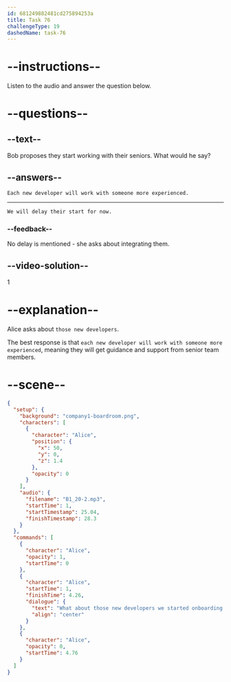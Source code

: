 ```yaml
---
id: 681249882481cd275894253a
title: Task 76
challengeType: 19
dashedName: task-76
---
```


<!-- (Audio) Alice: What about those new developers we started onboarding a few weeks ago? -->

<!-- SPEAKING -->

# --instructions--

Listen to the audio and answer the question below.

# --questions--

## --text--

Bob proposes they start working with their seniors. What would he say?

## --answers--

`Each new developer will work with someone more experienced.`

---

`We will delay their start for now.`

### --feedback--

No delay is mentioned - she asks about integrating them.

## --video-solution--

1

# --explanation--

Alice asks about `those new developers`.

The best response is that `each new developer will work with someone more experienced`, meaning they will get guidance and support from senior team members.

# --scene--

```json
{
  "setup": {
    "background": "company1-boardroom.png",
    "characters": [
      {
        "character": "Alice",
        "position": {
          "x": 50,
          "y": 0,
          "z": 1.4
        },
        "opacity": 0
      }
    ],
    "audio": {
      "filename": "B1_20-2.mp3",
      "startTime": 1,
      "startTimestamp": 25.04,
      "finishTimestamp": 28.3
    }
  },
  "commands": [
    {
      "character": "Alice",
      "opacity": 1,
      "startTime": 0
    },
    {
      "character": "Alice",
      "startTime": 1,
      "finishTime": 4.26,
      "dialogue": {
        "text": "What about those new developers we started onboarding a few weeks ago?",
        "align": "center"
      }
    },
    {
      "character": "Alice",
      "opacity": 0,
      "startTime": 4.76
    }
  ]
}
```
